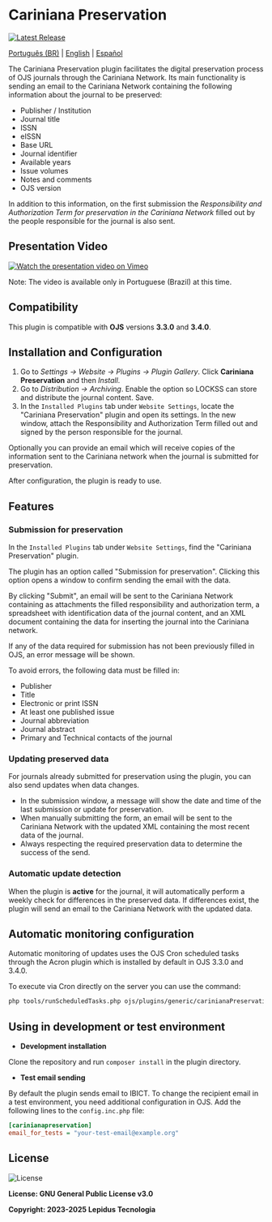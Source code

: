 # Cariniana Preservation

[![Latest Release](https://img.shields.io/github/v/release/lepidus/carinianaPreservation)](https://github.com/lepidus/carinianaPreservation/releases)

[Português (BR)](./README.md) | [English](./README.en.md) | [Español](./README.es.md)

The Cariniana Preservation plugin facilitates the digital preservation process of OJS journals through the Cariniana Network. Its main functionality is sending an email to the Cariniana Network containing the following information about the journal to be preserved:

* Publisher / Institution
* Journal title
* ISSN
* eISSN
* Base URL
* Journal identifier
* Available years
* Issue volumes
* Notes and comments
* OJS version

In addition to this information, on the first submission the *Responsibility and Authorization Term for preservation in the Cariniana Network* filled out by the people responsible for the journal is also sent.

## Presentation Video

[![Watch the presentation video on Vimeo](https://img.shields.io/badge/Watch%20presentation%20video-Click%20here-blue?logo=vimeo)](https://vimeo.com/997938301/c62617794b)

Note: The video is available only in Portuguese (Brazil) at this time.

## Compatibility

This plugin is compatible with **OJS** versions **3.3.0** and **3.4.0**.

## Installation and Configuration

1. Go to *Settings -> Website -> Plugins -> Plugin Gallery*. Click **Cariniana Preservation** and then *Install*.
2. Go to *Distribution -> Archiving*. Enable the option so LOCKSS can store and distribute the journal content. Save.
3. In the `Installed Plugins` tab under `Website Settings`, locate the "Cariniana Preservation" plugin and open its settings. In the new window, attach the Responsibility and Authorization Term filled out and signed by the person responsible for the journal.

Optionally you can provide an email which will receive copies of the information sent to the Cariniana network when the journal is submitted for preservation.

After configuration, the plugin is ready to use.

## Features

### Submission for preservation

In the `Installed Plugins` tab under `Website Settings`, find the "Cariniana Preservation" plugin.

The plugin has an option called "Submission for preservation". Clicking this option opens a window to confirm sending the email with the data.

By clicking "Submit", an email will be sent to the Cariniana Network containing as attachments the filled responsibility and authorization term, a spreadsheet with identification data of the journal content, and an XML document containing the data for inserting the journal into the Cariniana network.

If any of the data required for submission has not been previously filled in OJS, an error message will be shown.

To avoid errors, the following data must be filled in:

* Publisher
* Title
* Electronic or print ISSN
* At least one published issue
* Journal abbreviation
* Journal abstract
* Primary and Technical contacts of the journal

### Updating preserved data

For journals already submitted for preservation using the plugin, you can also send updates when data changes.

* In the submission window, a message will show the date and time of the last submission or update for preservation.
* When manually submitting the form, an email will be sent to the Cariniana Network with the updated XML containing the most recent data of the journal.
* Always respecting the required preservation data to determine the success of the send.

### Automatic update detection

When the plugin is **active** for the journal, it will automatically perform a weekly check for differences in the preserved data. If differences exist, the plugin will send an email to the Cariniana Network with the updated data.

## Automatic monitoring configuration

Automatic monitoring of updates uses the OJS Cron scheduled tasks through the Acron plugin which is installed by default in OJS 3.3.0 and 3.4.0.

To execute via Cron directly on the server you can use the command:

```bash
php tools/runScheduledTasks.php ojs/plugins/generic/carinianaPreservation/scheduledTasks.xml
```

## Using in development or test environment

* **Development installation**

Clone the repository and run `composer install` in the plugin directory.

* **Test email sending**

By default the plugin sends email to IBICT. To change the recipient email in a test environment, you need additional configuration in OJS. Add the following lines to the `config.inc.php` file:

```ini
[carinianapreservation]
email_for_tests = "your-test-email@example.org"
```

## License

![License](https://img.shields.io/github/license/lepidus/carinianaPreservation)

**License: GNU General Public License v3.0**

**Copyright: 2023-2025 Lepidus Tecnologia**
